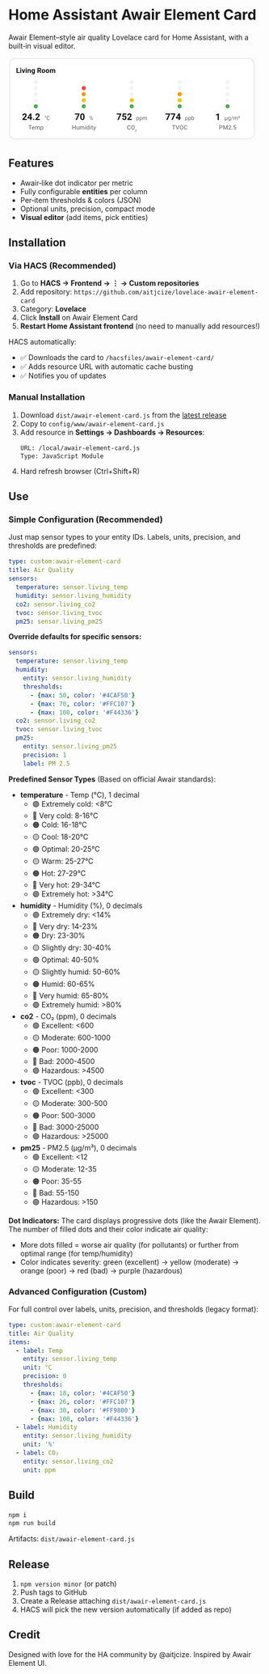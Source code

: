 # Home Assistant Awair Element Card
Awair Element–style air quality Lovelace card for Home Assistant, with a built‑in visual editor.

![preview](./img/screenshot.png)

## Features
- Awair‑like dot indicator per metric
- Fully configurable **entities** per column
- Per‑item thresholds & colors (JSON)
- Optional units, precision, compact mode
- **Visual editor** (add items, pick entities)

## Installation

### Via HACS (Recommended)
1. Go to **HACS → Frontend → ⋮ → Custom repositories**
2. Add repository: `https://github.com/aitjcize/lovelace-awair-element-card`
3. Category: **Lovelace**
4. Click **Install** on Awair Element Card
5. **Restart Home Assistant frontend** (no need to manually add resources!)

HACS automatically:
- ✅ Downloads the card to `/hacsfiles/awair-element-card/`
- ✅ Adds resource URL with automatic cache busting
- ✅ Notifies you of updates

### Manual Installation
1. Download `dist/awair-element-card.js` from the [latest release](https://github.com/aitjcize/lovelace-awair-element-card/releases)
2. Copy to `config/www/awair-element-card.js`
3. Add resource in **Settings → Dashboards → Resources**:
   ```
   URL: /local/awair-element-card.js
   Type: JavaScript Module
   ```
4. Hard refresh browser (Ctrl+Shift+R)

## Use

### Simple Configuration (Recommended)
Just map sensor types to your entity IDs. Labels, units, precision, and thresholds are predefined:

```yaml
type: custom:awair-element-card
title: Air Quality
sensors:
  temperature: sensor.living_temp
  humidity: sensor.living_humidity
  co2: sensor.living_co2
  tvoc: sensor.living_tvoc
  pm25: sensor.living_pm25
```

**Override defaults for specific sensors:**

```yaml
sensors:
  temperature: sensor.living_temp
  humidity:
    entity: sensor.living_humidity
    thresholds:
      - {max: 50, color: '#4CAF50'}
      - {max: 70, color: '#FFC107'}
      - {max: 100, color: '#F44336'}
  co2: sensor.living_co2
  tvoc: sensor.living_tvoc
  pm25:
    entity: sensor.living_pm25
    precision: 1
    label: PM 2.5
```

**Predefined Sensor Types** (Based on official Awair standards):
- **temperature** - Temp (°C), 1 decimal
  - 🟣 Extremely cold: <8°C
  - 🔴 Very cold: 8-16°C
  - 🟠 Cold: 16-18°C
  - 🟡 Cool: 18-20°C
  - 🟢 Optimal: 20-25°C
  - 🟡 Warm: 25-27°C
  - 🟠 Hot: 27-29°C
  - 🔴 Very hot: 29-34°C
  - 🟣 Extremely hot: >34°C
- **humidity** - Humidity (%), 0 decimals
  - 🟣 Extremely dry: <14%
  - 🔴 Very dry: 14-23%
  - 🟠 Dry: 23-30%
  - 🟡 Slightly dry: 30-40%
  - 🟢 Optimal: 40-50%
  - 🟡 Slightly humid: 50-60%
  - 🟠 Humid: 60-65%
  - 🔴 Very humid: 65-80%
  - 🟣 Extremely humid: >80%
- **co2** - CO₂ (ppm), 0 decimals
  - 🟢 Excellent: <600
  - 🟡 Moderate: 600-1000
  - 🟠 Poor: 1000-2000
  - 🔴 Bad: 2000-4500
  - 🟣 Hazardous: >4500
- **tvoc** - TVOC (ppb), 0 decimals
  - 🟢 Excellent: <300
  - 🟡 Moderate: 300-500
  - 🟠 Poor: 500-3000
  - 🔴 Bad: 3000-25000
  - 🟣 Hazardous: >25000
- **pm25** - PM2.5 (µg/m³), 0 decimals
  - 🟢 Excellent: <12
  - 🟡 Moderate: 12-35
  - 🟠 Poor: 35-55
  - 🔴 Bad: 55-150
  - 🟣 Hazardous: >150

**Dot Indicators:**
The card displays progressive dots (like the Awair Element). The number of filled dots and their color indicate air quality:
- More dots filled = worse air quality (for pollutants) or further from optimal range (for temp/humidity)
- Color indicates severity: green (excellent) → yellow (moderate) → orange (poor) → red (bad) → purple (hazardous)

### Advanced Configuration (Custom)
For full control over labels, units, precision, and thresholds (legacy format):

```yaml
type: custom:awair-element-card
title: Air Quality
items:
  - label: Temp
    entity: sensor.living_temp
    unit: °C
    precision: 0
    thresholds:
      - {max: 18, color: '#4CAF50'}
      - {max: 26, color: '#FFC107'}
      - {max: 30, color: '#FF9800'}
      - {max: 100, color: '#F44336'}
  - label: Humidity
    entity: sensor.living_humidity
    unit: '%'
  - label: CO₂
    entity: sensor.living_co2
    unit: ppm
```

## Build
```bash
npm i
npm run build
```
Artifacts: `dist/awair-element-card.js` 

## Release
1. `npm version minor` (or patch)
2. Push tags to GitHub
3. Create a Release attaching `dist/awair-element-card.js` 
4. HACS will pick the new version automatically (if added as repo)

## Credit
Designed with love for the HA community by @aitjcize. Inspired by Awair Element UI.
